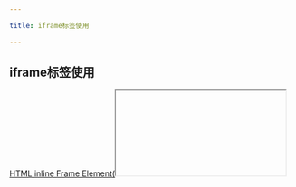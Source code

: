 ```yaml
---

title: iframe标签使用

---
```



## iframe标签使用

[HTML inline Frame Element(<iframe>)][1]表示一个嵌套上下文,用于在页面中嵌套其他页面.可以在文档流中任何地方放置iframe,如:[iframe例子][8]

### iframe基本例子

以下代码设置iframe的最基础属性:

    <iframe src="http://qiudeqing.com/html5/2015/05/25/iframe-tutorial.html"></iframe>

其中`src`属性指定iframe要展示文档的url. 尽管可以使用width, height, scrolling, frameborder属性来控制iframe的显示, 我们推荐使用css来控制样式.

    iframe {
      border: 1px solid #ccc;
      width: 80%;
      height: 120px;
    }

当加载文档高于iframe设置的高度时,会自动生成滚动条,可以通过使用javascript动态设置iframe高度来避免滚动条的出现.

可以使用CSS和JavaScript来修改iframe的样式和数学,例如:位置,尺寸,src.还可以使用JavaScript在文档之间传递数据.

**校验**: 包含iframe的文档可以通过HTML5校验,不能通过严格XHTML和严格HTML4.可以通过transitional XHTML和HTML4校验.一些属性在HTML4中是合法的,但是在HTML5中已经不合法.

**iframe文档样式**: iframe加载的文档不会从包含它的文档中继承样式.iframe内部的样式由它内部的CSS控制.

**iframe与链接**: New documents can be loaded into iframes using the link target attribute or JavaScript. Links inside iframes load new documents into the iframe by default, but you can set the target attribute to _parent to replace the containing document. See an example.

## 属性

iframe包含所有[全局属性][2],以下是它自有的(仅列出未废弃的和兼容性好的属性).

- `height`: 设置frame的高度数,HTML5中单位为CSS像素,HTML4.01中可以是像素或者百分数. css中也可以设置元素高度.
- `name`: A name for the embedded browsing context (or frame). This can be used as the value of the target attribute of an `<a>` or `<form>` element, or the formtarget attribute of an `<input>` or `<button>` element.
- `src`: 需要嵌入的页面的URL.
- `width`: 指定元素宽度,规则和高度一样

## 使用JavaScript或者链接为iframe加载新文档

可以设置链接的`target`属性来实现点击链接后在对应iframe中加载链接所指向的文档.[在线demo][9].

## 脚本操作

可以使用普通`document.querySelector()`获取页面中指定的iframe元素,也可以通过[window.frames][3]获取当前浏览器窗口下内嵌的所有frame的类数组表示.通过`window.frames[i]`可以获取iframe元素,`iframe.contentWindow`获取iframe对应的window对象.

在frame内部,通过[window.parent][4]可以访问包含它的父窗口.

脚本访问frame内容时会受到[same-origin policy][5]的限制.需要跨域通信时可以使用[window.postMessage][6].

## 常见操作

- **去掉默认边框**: 默认情况下iframe有1px的边框, HTML4中通过`frameborder="0"`可去掉边框,但是这个属性已经废弃,推荐在css中使用`border: 0`去掉边框.


## 参考资料

- [http://www.dyn-web.com/tutorials/iframes/][7]


[1]: https://developer.mozilla.org/en-US/docs/Web/HTML/Element/iframe
[2]: https://developer.mozilla.org/en-US/docs/HTML/Global_attributes
[3]: https://developer.mozilla.org/en-US/docs/Web/API/Window/frames
[4]: https://developer.mozilla.org/en-US/docs/Web/API/Window/parent
[5]: https://developer.mozilla.org/en-US/docs/Same_origin_policy_for_JavaScript
[6]: https://developer.mozilla.org/en-US/docs/Web/API/Window/postMessage
[7]: http://www.dyn-web.com/tutorials/iframes/
[8]: http://qiudeqing.com/demo/html5/iframe-tutorial.html#d1


